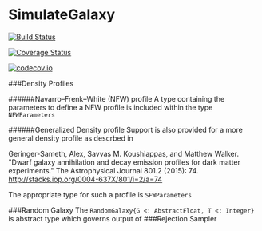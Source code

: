 # SimulateGalaxy

[![Build Status](https://travis-ci.org/brendanstats/SimulateGalaxy.jl.svg?branch=master)](https://travis-ci.org/brendanstats/SimulateGalaxy.jl)

[![Coverage Status](https://coveralls.io/repos/brendanstats/SimulateGalaxy.jl/badge.svg?branch=master&service=github)](https://coveralls.io/github/brendanstats/SimulateGalaxy.jl?branch=master)

[![codecov.io](http://codecov.io/github/brendanstats/SimulateGalaxy.jl/coverage.svg?branch=master)](http://codecov.io/github/brendanstats/SimulateGalaxy.jl?branch=master)

###Density Profiles

######Navarro–Frenk–White (NFW) profile
A type containing the parameters to define a NFW profile is included within the type `NFWParameters`

######Generalized Density profile
Support is also provided for a more general density profile as descrbed in

Geringer-Sameth, Alex, Savvas M. Koushiappas, and Matthew Walker. "Dwarf galaxy annihilation and decay emission profiles for dark matter experiments." The Astrophysical Journal 801.2 (2015): 74.
http://stacks.iop.org/0004-637X/801/i=2/a=74

The appropriate type for such a profile is `SFWParameters`

###Random Galaxy
The `RandomGalaxy{G <: AbstractFloat, T <: Integer}` is abstract type which governs output of
###Rejection Sampler